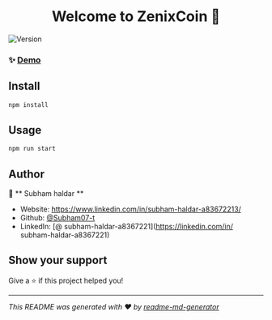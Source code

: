 <h1 align="center">Welcome to ZenixCoin 👋</h1>
<p>
  <img alt="Version" src="https://img.shields.io/badge/version-0.1.0-blue.svg?cacheSeconds=2592000" />
</p>

>  

### ✨ [Demo](crypto-app-two-omega.vercel.app)

## Install

```sh
npm install
```

## Usage

```sh
npm run start
```

## Author

👤 ** Subham haldar  **

* Website: https://www.linkedin.com/in/subham-haldar-a83672213/
* Github: [@Subham07-t   ](https://github.com/Subham07-t   )
* LinkedIn: [@ subham-haldar-a8367221](https://linkedin.com/in/ subham-haldar-a8367221)

## Show your support

Give a ⭐️ if this project helped you!

***
_This README was generated with ❤️ by [readme-md-generator](https://github.com/kefranabg/readme-md-generator)_